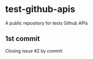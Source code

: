 # test-github-apis
A public repository for tests Github APIs


## 1st commit
Closing issue #2 by commit